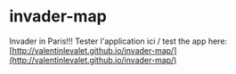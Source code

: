 # invader-map
Invader in Paris!!!
Tester l'application ici / test the app here: [http://valentinlevalet.github.io/invader-map/](http://valentinlevalet.github.io/invader-map/)